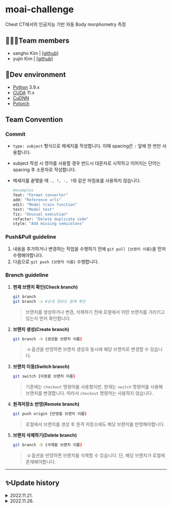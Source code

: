 # moai-challenge
Chest CT에서의 인공지능 기반 자동 Body morphometry 측정

## 🧑🏻‍💻Team members
- sangho Kim | [[github]](https://github.com/sangh0)
- yujin Kim | [[github]](https://github.com/yujinkim1)

## 🔨Dev environment
- [Python](https://www.python.org/downloads) 3.9.x
- [CUDA](https://developer.nvidia.com/cuda-toolkit) 11.x
- [CuDNN](https://developer.nvidia.com/cudnn)
- [Pytorch](https://pytorch.org/docs/stable/index.html)

## Team Convention
### Commit
- `type: subject` 형식으로 메세지를 작성합니다. 이때 spacing은 `:` 앞에 한 번만 사용합니다. 
- subject 작성 시 영어를 사용할 경우 반드시 대문자로 시작하고 이어지는 단어는 spacing 후 소문자로 작성합니다.
- 메세지를 끝맺을 때 `., !, -, ?`와 같은 마침표를 사용하지 않습니다.

    ```zsh
    #examples
    feat: "Format converter"
    add: "Reference urls"
    edit: "Model train function"
    test: "Model test"
    fix: "Unusual execution"
    refactor: "Delete duplicate code"
    style: "Add missing semicolons"
    ```

### Push&Pull guideline
1. 내용을 추가하거나 변경하는 작업을 수행하기 전에 `git pull {브랜치 이름}`을 먼저 수행해야합니다.
2. 다음으로 `git push {브랜치 이름}` 수행합니다.

### Branch guideline
1. **현재 브랜치 확인(Check branch)**
    ```zsh
    git branch
    git branch -v #상세 정보도 함께 확인
    ```
    >브랜치를 생성하거나 변경, 삭제하기 전에 로컬에서 어떤 브랜치를 가리키고 있는지 먼저 확인합니다.
2. **브랜치 생성(Create branch)**
    ```zsh
    git branch -b {생성할 브랜치 이름}
    ```
    >`-b` 옵션을 반영하면 브랜치 생성과 동시에 해당 브랜치로 변경할 수 있습니다. 
3. **브랜치 이동(Switch branch)**
    ```zsh
    git switch {이동할 브랜치 이름}
    ```
    >기존에는 `checkout` 명령어를 사용했지만, 현재는 `switch` 명령어를 사용해 브랜치를 변경합니다. 따라서 `checkout` 명령어는 사용하지 않습니다.
4. **원격저장소 반영(Remote branch)**
    ```zsh
    git push origin {반영할 브랜치 이름}
    ```
    >로컬에서 브랜치를 생성 후 원격 저장소에도 해당 브랜치를 반영해야합니다.
5. **브랜치 삭제하기(Delete branch)**
    ```zsh
    git branch -D {삭제할 브랜치 이름}
    ```
    > `-D` 옵션을 반영하면 브랜치를 삭제할 수 있습니다. 단, 해당 브랜치가 로컬에 존재해야합니다.
---
## ✨Update history

<details>
<summary>2022.11.21.</summary>
<div markdown="1">

- `create` private repository
- `create` git projects
- `add` collaborator
- `edit` README file

</div>
</details>

<details>
<summary>2022.11.26.</summary>
<div markdown="1">

- `create` dataset
- `remove` augment

</div>
</details>